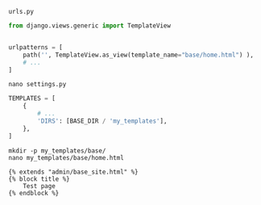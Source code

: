 `urls.py`
```py
from django.views.generic import TemplateView


urlpatterns = [
    path('', TemplateView.as_view(template_name="base/home.html") ),
    # ...
]
```


`nano settings.py`
```py
TEMPLATES = [
    {
        # ...
        'DIRS': [BASE_DIR / 'my_templates'],
    },
]
```


`mkdir -p my_templates/base/`    
`nano my_templates/base/home.html`
```django
{% extends "admin/base_site.html" %}
{% block title %}
    Test page
{% endblock %}
```
